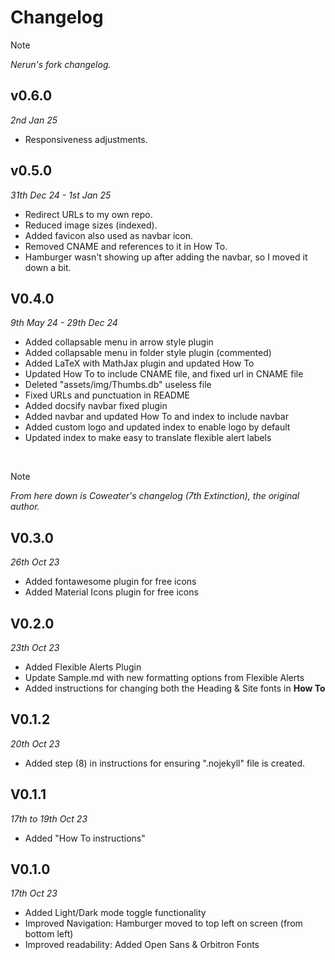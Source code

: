 # Changelog

> [!Note]
> *Nerun's fork changelog.*

## v0.6.0
*2nd Jan 25*
- Responsiveness adjustments.

## v0.5.0
*31th Dec 24 - 1st Jan 25*

- Redirect URLs to my own repo.
- Reduced image sizes (indexed).
- Added favicon also used as navbar icon.
- Removed CNAME and references to it in How To.
- Hamburger wasn't showing up after adding the navbar, so I moved it down a bit.

## V0.4.0
*9th May 24 - 29th Dec 24*

- Added collapsable menu in arrow style plugin
- Added collapsable menu in folder style plugin (commented)
- Added LaTeX with MathJax plugin and updated How To
- Updated How To to include CNAME file, and fixed url in CNAME file
- Deleted "assets/img/Thumbs.db" useless file
- Fixed URLs and punctuation in README
- Added docsify navbar fixed plugin
- Added navbar and updated How To and index to include navbar
- Added custom logo and updated index to enable logo by default
- Updated index to make easy to translate flexible alert labels

&nbsp;

> [!Note]
> *From here down is Coweater's changelog (7th Extinction), the original author.*

## V0.3.0
*26th Oct 23*

- Added fontawesome plugin for free icons
- Added Material Icons plugin for free icons

## V0.2.0

*23th Oct 23*

- Added Flexible Alerts Plugin
- Update Sample.md with new formatting options from Flexible Alerts
- Added instructions for changing both the Heading & Site fonts in **How To**

## V0.1.2
*20th Oct 23*

- Added step (8) in instructions for ensuring ".nojekyll" file is created.

## V0.1.1
*17th to 19th Oct 23*

- Added "How To instructions"

## V0.1.0
*17th Oct 23*

- Added Light/Dark mode toggle functionality
- Improved Navigation: Hamburger moved to top left on screen (from bottom left)
- Improved readability: Added Open Sans & Orbitron Fonts
